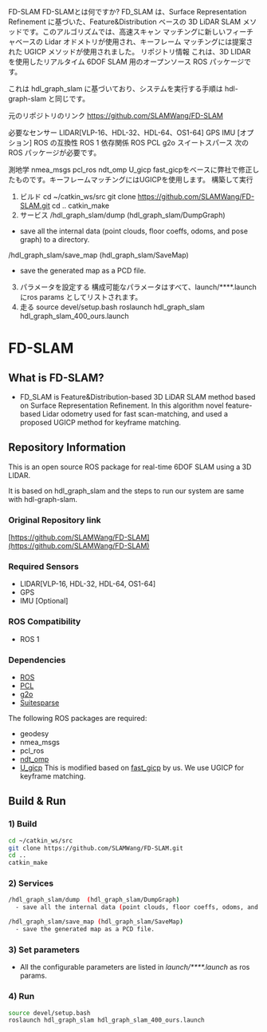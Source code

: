 FD-SLAM
FD-SLAMとは何ですか?
FD_SLAM は、Surface Representation Refinement に基づいた、Feature&Distribution ベースの 3D LiDAR SLAM メソッドです。このアルゴリズムでは、高速スキャン マッチングに新しいフィーチャベースの Lidar オドメトリが使用され、キーフレーム マッチングには提案された UGICP メソッドが使用されました。
リポジトリ情報
これは、3D LIDAR を使用したリアルタイム 6DOF SLAM 用のオープンソース ROS パッケージです。

これは hd​​l_graph_slam に基づいており、システムを実行する手順は hdl-graph-slam と同じです。

元のリポジトリのリンク
https://github.com/SLAMWang/FD-SLAM

必要なセンサー
LIDAR[VLP-16、HDL-32、HDL-64、OS1-64]
GPS
IMU [オプション]
ROS の互換性
ROS 1
依存関係
ROS
PCL
g2o
スイートスパース
次の ROS パッケージが必要です。

測地学
nmea_msgs
pcl_ros
ndt_omp
U_gicp fast_gicpをベースに弊社で修正したものです。キーフレームマッチングにはUGICPを使用します。
構築して実行
1) ビルド
cd ~/catkin_ws/src
git clone https://github.com/SLAMWang/FD-SLAM.git
cd ..
catkin_make
2) サービス
/hdl_graph_slam/dump  (hdl_graph_slam/DumpGraph)
  - save all the internal data (point clouds, floor coeffs, odoms, and pose graph) to a directory.

/hdl_graph_slam/save_map (hdl_graph_slam/SaveMap)
  - save the generated map as a PCD file.
3) パラメータを設定する
構成可能なパラメータはすべて、launch/****.launchにros params としてリストされます。
4) 走る
source devel/setup.bash
roslaunch hdl_graph_slam hdl_graph_slam_400_ours.launch

# FD-SLAM

## What is FD-SLAM?

<!-- cspell: ignore UGICP Suitesparse -->

- FD_SLAM is Feature&Distribution-based 3D LiDAR SLAM method based on Surface Representation Refinement. In this algorithm novel feature-based Lidar odometry used for fast scan-matching, and used a proposed UGICP method for keyframe matching.

## Repository Information

This is an open source ROS package for real-time 6DOF SLAM using a 3D LIDAR.

It is based on hdl_graph_slam and the steps to run our system are same with hdl-graph-slam.

### Original Repository link

[https://github.com/SLAMWang/FD-SLAM](https://github.com/SLAMWang/FD-SLAM)

### Required Sensors

- LIDAR[VLP-16, HDL-32, HDL-64, OS1-64]
- GPS
- IMU [Optional]

### ROS Compatibility

- ROS 1

### Dependencies

- [ROS](http://wiki.ros.org/noetic/Installation/Ubuntu)
- [PCL](https://pointclouds.org/downloads/#linux)
- [g2o](http://wiki.ros.org/g2o)
- [Suitesparse](https://github.com/ethz-asl/suitesparse)

The following ROS packages are required:

- geodesy
- nmea_msgs
- pcl_ros
- [ndt_omp](https://github.com/koide3/ndt_omp)
- [U_gicp](https://github.com/SLAMWang/UGICP) This is modified based on [fast_gicp](https://github.com/SMRT-AIST/fast_gicp) by us. We use UGICP for keyframe matching.

## Build & Run

### 1) Build

```bash
cd ~/catkin_ws/src
git clone https://github.com/SLAMWang/FD-SLAM.git
cd ..
catkin_make
```

### 2) Services

```bash
/hdl_graph_slam/dump  (hdl_graph_slam/DumpGraph)
  - save all the internal data (point clouds, floor coeffs, odoms, and pose graph) to a directory.

/hdl_graph_slam/save_map (hdl_graph_slam/SaveMap)
  - save the generated map as a PCD file.
```

### 3) Set parameters

- All the configurable parameters are listed in _launch/\*\*\*\*.launch_ as ros params.

### 4) Run

```bash
source devel/setup.bash
roslaunch hdl_graph_slam hdl_graph_slam_400_ours.launch
```
